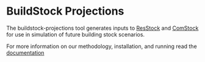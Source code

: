# BuildStock Projections
The buildstock-projections tool generates inputs to [ResStock](https://github.com/NREL/resstock) and [ComStock](https://www.nrel.gov/buildings/comstock.html) for use in simulation of future building stock scenarios.

For more information on our methodology, installation, and running read the [documentation](https://NREL.github.io/buildstock-projections-docs/readme.html)
